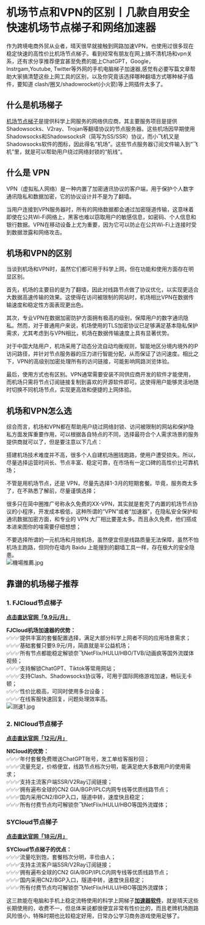 # 机场节点和VPN的区别丨几款自用安全快速机场节点梯子和网络加速器

作为跨境电商外贸从业者，晴天很早就接触到网路加速VPN，也使用过很多现在稳定快速的高性价比机场节点梯子。看到经常有朋友在网上搞不清机场和vpn关系，还有求分享推荐便宜甚至免费的能上ChatGPT，Google，Instrgam,Youtube, Twitter等外网的手机电脑梯子加速器,感觉有必要写篇文章帮助大家搞清楚这些上网工具的区别，以及你究竟该选择哪种翻墙方式哪种梯子插件，要知道 clash/圈叉/shadowrocket(小火箭)等上网插件太多了。

## 什么是机场梯子
[机场节点梯子](http://react-china.org/t/topic/40292)是提供科学上网服务的网络供应商，其主要服务项目是提供Shadowsocks、V2ray、Trojan等翻墙协议的节点服务器。这些机场因早期使用Shadowsocks和ShadowsocksR（简写为SS/SSR）协议，而小飞机又是Shadowsocks软件的图标，因此得名“机场”。这些节点服务器订阅文件输入到“飞机”里，就是可以帮助用户绕过网络封锁的“航线”。

## 什么是 VPN
VPN（虚拟私人网络）是一种内置了加密通讯协议的客户端，用于保护个人数字通讯隐私和数据加密，它的协议设计并不是为了翻墙。

当用户连接到VPN服务器时，所有的网络数据都会通过加密隧道传输，这意味着即使在公共Wi-Fi网络上，黑客也难以窃取用户的敏感信息，如密码、个人信息和银行数据。VPN在移动设备上尤为重要，因为它可以防止在公共Wi-Fi上连接时受到数据泄露和网络攻击。

## 机场和VPN的区别
当谈到机场和VPN时，虽然它们都可用于科学上网，但在功能和使用方面存在明显区别。

首先，机场的主要目的是为了翻墙，因此对线路节点做了协议优化，以实现更适合大数据高速传输的效果。这使得在访问被限制的网站时，机场相比VPN在数据传输速度和稳定性方面表现更出色。

其次，专业VPN在数据加密防护方面拥有极高的级别，保障用户的数字通讯隐私。然而，对于普通用户来说，机场使用的TLS加密协议已足够满足基本隐私保护需求，尤其考虑到与VPN相比，机场在数据传输速度上具有显著优势。

对于中国大陆用户，机场采用了动态分流自动均衡规则，智能地区分境内境外的IP访问路径，并针对节点服务器的压力进行智能分配，从而保证了访问速度。相比之下，VPN的高级别加密处理所有的访问链接，可能影响网路浏览体验。

最后，使用方式也有区别。VPN通常需要安装不同供应商开发的软件才能使用，而机场只需将节点订阅链接复制到喜欢的开源软件即可。这使得用户能够灵活地随时切换不同机场节点，实现更高效和便捷的上网体验。

## 机场和VPN怎么选

综合而言，机场和VPN都在帮助用户绕过网络封锁、访问被限制的网站和保护隐私方面发挥重要作用，可以根据各自特点的不同，选择最符合个人需求场景的服务提供商就可以了，但是要注意以下几点：

搭建机场技术难度并不高，很多个人自建机场圈钱跑路，使用户遭受损失。所以，尽量选择运营时间长、节点丰富、稳定可靠，在市场有一定口碑的高性价比可靠机场；

不管是用机场节点，还是 VPN，尽量先选择1-3月的短期套餐。毕竟，服务商太多了，在不熟悉了解前，尽量谨慎选择；

很多只在简中圈推广号称永久免费的XX-VPN，其实就是套壳了内置的机场节点协议的小程序，开发成本极低，这种所谓的“VPN”或者“加速器”，在隐私安全保护和通讯数据加密方面，和专业的 VPN 大厂相比要差太多。而且永久免费，他们搭成本进来图你的啥需要仔细想想；

不要选择所谓的一元机场和月抛机场，虽然便宜但是线路质量无法保障，虽然不怕机场主跑路，但同你在墙内 Baidu 上能搜到的翻墙工具一样，存在极大的安全隐患。  
![機場推薦.jpg](https://s2.loli.net/2023/10/21/GTzleKN9QmI8wVh.jpg)

## 靠谱的机场梯子推荐



### 1. FJCloud节点梯子
[**点击直达官网「9.9元/月」**](https://go.51tz.cc/fjcloud)

**FJCloud机场加速器的优势：**  
✅✅✅提供丰富的套餐配置选择，满足大部分科学上网者不同的应用场景需求；  
✅✅✅基础套餐只要9.9元/月，简直就是半公益机场；  
✅✅✅所有节点都能稳定解锁奈飞NetFlix/HULU/HBO/TVB/动画疯等国外流媒体视频；  
✅✅✅支持解锁ChatGPT、Tiktok等常用网站；  
✅✅✅支持Clash、Shadowsocks协议等，可用于国际网络游戏加速，畅玩无卡顿；  
✅✅✅性价比极高，可同时使用多台设备；  
✅✅✅在线客服快速回复，问题处理效率高。    
![测速1.jpg](https://s2.loli.net/2023/10/21/9Ns7FvAWziDhErT.jpg)

### 2. NICloud节点梯子
[**点击直达官网「12元/月」**](https://go.51tz.cc/nicecloud)

**NICloud的优势：**  
✅✅✅年付套餐免费赠送ChatGPT账号，发工单给客服秒回；  
✅✅✅流量充足，价格便宜，线路节点档次分明，能满足绝大多数用户的使用需求；  
✅✅✅支持主流客户端SSR/V2Ray订阅链接；  
✅✅✅拥有遍布全球的CN2 GIA/BGP/IPLC内网专线等优质线路节点；  
✅✅✅国内采用CN2/BGP入口，隧道中转，速度快且稳定；  
✅✅✅所有付费节点均可解锁奈飞NetFlix/HULU/HBO等国外流媒体；  

### SYCloud节点梯子
[**点击直达官网「18元/月」**](https://go.51tz.cc/sycloud)

**SYCloud节点梯子的优点：**  
✅✅✅流量吃到饱，套餐档次分明，丰俭由人；  
✅✅✅支持主流客户端SSR/V2Ray订阅链接；  
✅✅✅拥有遍布全球的CN2 GIA/BGP/IPLC内网专线等优质线路节点；  
✅✅✅国内采用CN2/BGP入口，隧道中转，速度快且稳定；  
✅✅✅所有付费节点均可解锁奈飞NetFlix/HULU/HBO等国外流媒体；  

这三款能在电脑和手机上稳定流畅使用的科学上网梯子[**加速器软件**](https://medium.com/@IHKJ/%E8%BF%99%E5%85%AD%E6%AC%BE%E9%AB%98%E9%92%9B%E6%9C%BA%E5%9C%BA%E6%A2%AF%E5%AD%90%E6%8E%A8%E8%8D%90%E7%BB%99%E4%BD%A0%E4%B8%A8%E7%A8%B3%E5%AE%9A%E5%BF%AB%E9%80%9F%E5%A5%BD%E7%94%A8%E9%80%82%E5%90%88%E6%89%8B%E6%9C%BA%E7%94%B5%E8%84%91%E6%B5%81%E7%95%85%E4%B8%8A%E5%A4%96%E7%BD%91-5f44f6016344)，就是晴天这些长期使用的，收费不一，但总体来说都很便宜非常有性价比的，而且老牌机场跑路风险很小，特殊时期也比较稳定好用，日常办公学习商务游戏使用足够了。

